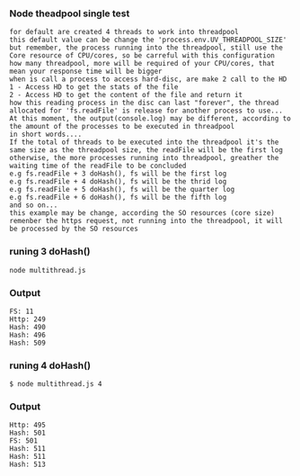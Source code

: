 ### Node theadpool single test
    for default are created 4 threads to work into threadpool
    this default value can be change the 'process.env.UV_THREADPOOL_SIZE'
    but remember, the process running into the threadpool, still use the Core resource of CPU/cores, so be carreful with this configuration
    how many threadpool, more will be required of your CPU/cores, that mean your response time will be bigger
    when is call a process to access hard-disc, are make 2 call to the HD
    1 - Access HD to get the stats of the file
    2 - Access HD to get the content of the file and return it
    how this reading process in the disc can last "forever", the thread allocated for 'fs.readFile' is release for another process to use...
    At this moment, the output(console.log) may be different, according to the amount of the processes to be executed in threadpool
    in short words....
    If the total of threads to be executed into the threadpool it's the same size as the threadpool size, the readFile will be the first log
    otherwise, the more processes running into threadpool, greather the waiting time of the readFile to be concluded
    e.g fs.readFile + 3 doHash(), fs will be the first log
    e.g fs.readFile + 4 doHash(), fs will be the thrid log
    e.g fs.readFile + 5 doHash(), fs will be the quarter log
    e.g fs.readFile + 6 doHash(), fs will be the fifth log
    and so on...
    this example may be change, according the SO resources (core size)
    remenber the https request, not running into the threadpool, it will be processed by the SO resources

### runing 3 doHash()
```Shell
node multithread.js
```
### Output
```
FS: 11
Http: 249
Hash: 490
Hash: 496
Hash: 509
```

### runing 4 doHash()
```Shell
$ node multithread.js 4
```
### Output
```
Http: 495
Hash: 501
FS: 501
Hash: 511
Hash: 511
Hash: 513

```